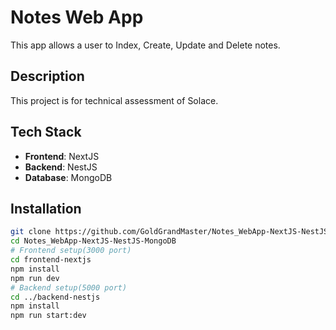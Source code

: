 # Notes Web App

This app allows a user to Index, Create, Update and Delete notes.

## Description

This project is for technical assessment of Solace.

## Tech Stack

- **Frontend**: NextJS
- **Backend**: NestJS
- **Database**: MongoDB

## Installation



```bash
git clone https://github.com/GoldGrandMaster/Notes_WebApp-NextJS-NestJS-MongoDB.git
cd Notes_WebApp-NextJS-NestJS-MongoDB
# Frontend setup(3000 port)
cd frontend-nextjs
npm install
npm run dev
# Backend setup(5000 port)
cd ../backend-nestjs
npm install
npm run start:dev
